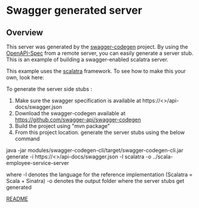 # Swagger generated server

## Overview
This server was generated by the [swagger-codegen](https://github.com/swagger-api/swagger-codegen) project.  By using the 
[OpenAPI-Spec](https://github.com/swagger-api/swagger-core/wiki) from a remote server, you can easily generate a server stub.  This
is an example of building a swagger-enabled scalatra server.

This example uses the [scalatra](http://scalatra.org/) framework.  To see how to make this your own, look here:


To generate the server side stubs :

1. Make sure the swagger specification is available at https://<<appname>>/api-docs/swagger.json
2. Download the swagger-codegen available at https://github.com/swagger-api/swagger-codegen
3. Build the project using "mvn package"
4. From this project location. generate the server stubs using the below command

java -jar modules/swagger-codegen-cli/target/swagger-codegen-cli.jar generate -i https://<<appname>>/api-docs/swagger.json  -l scalatra  -o ../scala-employee-service-server

where -l denotes the language for the reference implementation (Scalatra = Scala + Sinatra)
      -o denotes the output folder where the server stubs get generated

[README](https://github.com/swagger-api/swagger-codegen/tree/master/samples/server-generator/scalatra)
